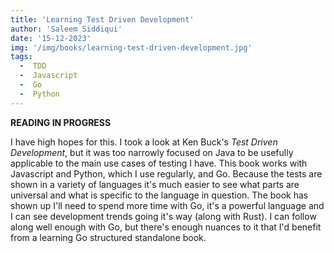 ```yaml
---
title: 'Learning Test Driven Development'
author: 'Saleem Siddiqui'
date: '15-12-2023'
img: '/img/books/learning-test-driven-development.jpg'
tags:
  -  TDD
  -  Javascript
  -  Go
  -  Python
---
```


**READING IN PROGRESS**

I have high hopes for this. I took a look at Ken Buck's *Test Driven Development*, but it was too narrowly focused on Java to be usefully applicable to the main use cases of testing I have. This book works with Javascript and Python, which I use regularly, and Go. Because the tests are shown in a variety of languages it's much easier to see what parts are universal and what is specific to the language in question. The book has shown up I'll need to spend more time with Go, it's a powerful language and I can see development trends going it's way (along with Rust). I can follow along well enough with Go, but there's enough nuances to it that I'd benefit from a learning Go structured standalone book.